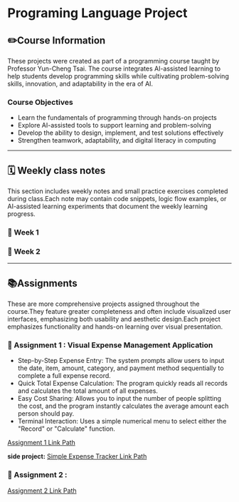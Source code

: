 # Programing Language Project 

## ✏️Course Information   

These projects were created as part of a programming course taught by Professor Yun-Cheng Tsai.
The course integrates AI-assisted learning to help students develop programming skills while cultivating problem-solving skills, innovation, and adaptability in the era of AI.

### Course Objectives
-  Learn the fundamentals of programming through hands-on projects
-  Explore AI-assisted tools to support learning and problem-solving
-  Develop the ability to design, implement, and test solutions effectively
-  Strengthen teamwork, adaptability, and digital literacy in computing

*****

## 🗓️ Weekly class notes   

This section includes weekly notes and small practice exercises completed during class.Each note may contain code snippets, logic flow examples, or AI-assisted learning experiments that document the weekly learning progress.

### 🔷 Week 1   

### 🔷 Week 2

*****

## 📚Assignments 

These are more comprehensive projects assigned throughout the course.They feature greater completeness and often include visualized user interfaces, emphasizing both usability and aesthetic design.Each project emphasizes functionality and hands-on learning over visual presentation.

### 🔶 Assignment 1 : Visual Expense Management Application
- Step-by-Step Expense Entry: The system prompts allow users to input the date, item, amount, category, and payment method sequentially to complete a full expense record.
- Quick Total Expense Calculation: The program quickly reads all records and calculates the total amount of all expenses.
- Easy Cost Sharing: Allows you to input the number of people splitting the cost, and the program instantly calculates the average amount each person should pay.
- Terminal Interaction: Uses a simple numerical menu to select either the "Record" or "Calculate" function.

[Assignment 1 Link Path](Visual_Expense_Management_Application(日常支出_gradio).ipynb)   

 **side project:**   [Simple Expense Tracker Link Path](Simple_Expense_Tracker(日常支出).ipynb)     
  
### 🔶 Assignment 2 : 

[Assignment 2 Link Path](https://colab.research.google.com/drive/1A9-MVVQGqK42W2qIwLZFXIFjeJznY1c0?usp=sharing)



